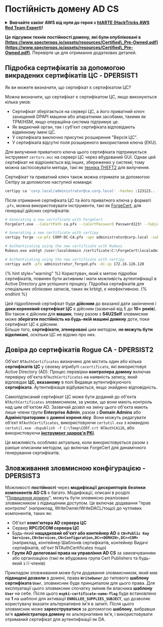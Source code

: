 # Постійність домену AD CS

<details>

<summary><strong>Вивчайте хакінг AWS від нуля до героя з</strong> <a href="https://training.hacktricks.xyz/courses/arte"><strong>htARTE (HackTricks AWS Red Team Expert)</strong></a><strong>!</strong></summary>

Інші способи підтримки HackTricks:

* Якщо ви хочете побачити **рекламу вашої компанії на HackTricks** або **завантажити HackTricks у форматі PDF**, перевірте [**ПЛАНИ ПІДПИСКИ**](https://github.com/sponsors/carlospolop)!
* Отримайте [**офіційний PEASS & HackTricks мерч**](https://peass.creator-spring.com)
* Відкрийте для себе [**Сім'ю PEASS**](https://opensea.io/collection/the-peass-family), нашу колекцію ексклюзивних [**NFT**](https://opensea.io/collection/the-peass-family)
* **Приєднуйтесь до** 💬 [**групи Discord**](https://discord.gg/hRep4RUj7f) або [**групи telegram**](https://t.me/peass) або **слідкуйте** за нами на **Twitter** 🐦 [**@carlospolopm**](https://twitter.com/hacktricks_live)**.**
* **Поділіться своїми хакерськими трюками, надсилайте PR до** [**HackTricks**](https://github.com/carlospolop/hacktricks) **та** [**HackTricks Cloud**](https://github.com/carlospolop/hacktricks-cloud) **репозиторіїв GitHub**.

</details>

**Це підсумок технік постійності домену, які були опубліковані в [https://www.specterops.io/assets/resources/Certified\_Pre-Owned.pdf](https://www.specterops.io/assets/resources/Certified\_Pre-Owned.pdf)**. Перевірте це для отримання додаткових деталей.

## Підробка сертифікатів за допомогою викрадених сертифікатів ЦС - DPERSIST1

Як ви можете визначити, що сертифікат є сертифікатом ЦС?

Можна визначити, що сертифікат є сертифікатом ЦС, якщо виконуються кілька умов:

- Сертифікат зберігається на сервері ЦС, а його приватний ключ захищений DPAPI машини або апаратними засобами, такими як TPM/HSM, якщо операційна система підтримує це.
- Як видаючий орган, так і суб'єкт сертифіката відповідають відмінному імені ЦС.
- У сертифіката виключно присутнє розширення "Версія ЦС".
- У сертифіката відсутні поля розширеного використання ключа (EKU).

Для вилучення приватного ключа цього сертифіката підтримується інструмент `certsrv.msc` на сервері ЦС через вбудований GUI. Однак цей сертифікат не відрізняється від інших, збережених у системі; тому можна застосовувати методи, такі як [техніка THEFT2](certificate-theft.md#user-certificate-theft-via-dpapi-theft2) для вилучення.

Сертифікат та приватний ключ також можна отримати за допомогою Certipy за допомогою наступної команди:
```bash
certipy ca 'corp.local/administrator@ca.corp.local' -hashes :123123.. -backup
```
Після отримання сертифіката ЦС та його приватного ключа у форматі `.pfx`, можна використовувати інструменти, такі як [ForgeCert](https://github.com/GhostPack/ForgeCert), для генерації дійсних сертифікатів:
```bash
# Generating a new certificate with ForgeCert
ForgeCert.exe --CaCertPath ca.pfx --CaCertPassword Password123! --Subject "CN=User" --SubjectAltName localadmin@theshire.local --NewCertPath localadmin.pfx --NewCertPassword Password123!

# Generating a new certificate with certipy
certipy forge -ca-pfx CORP-DC-CA.pfx -upn administrator@corp.local -subject 'CN=Administrator,CN=Users,DC=CORP,DC=LOCAL'

# Authenticating using the new certificate with Rubeus
Rubeus.exe asktgt /user:localdomain /certificate:C:\ForgeCert\localadmin.pfx /password:Password123!

# Authenticating using the new certificate with certipy
certipy auth -pfx administrator_forged.pfx -dc-ip 172.16.126.128
```
{% hint style="warning" %}
Користувач, який є метою підробки сертифікатів, повинен бути активним і мати можливість аутентифікації в Active Directory для успішного процесу. Підробка сертифікатів для спеціальних облікових записів, таких як krbtgt, є неефективною.
{% endhint %}

Цей підроблений сертифікат буде **дійсним** до вказаної дати закінчення і **доки кореневий сертифікат ЦС** є дійсним (зазвичай від 5 до **10+ років**). Він також є дійсним для **машин**, тому разом з **S4U2Self** зловмисник може **зберігати постійність на будь-якій машині домену** доти, поки сертифікат ЦС є дійсним.\
Більше того, **сертифікати, згенеровані** цим методом, **не можуть бути відкликані**, оскільки ЦС не відомо про них.

## Довіра до сертифікатів Rogue CA - DPERSIST2

Об'єкт `NTAuthCertificates` визначено для містить один або кілька **сертифікатів ЦС** у своєму атрибуті `cacertificate`, які використовує Active Directory (AD). Процес перевірки **контролера домену** включає перевірку об'єкта `NTAuthCertificates` на наявність запису, який відповідає **ЦС, вказаному** в полі Видавця аутентифікуючого **сертифіката**. Аутентифікація відбувається, якщо знайдено відповідність.

Самопідписаний сертифікат ЦС може бути доданий до об'єкта `NTAuthCertificates` зловмисником, за умови, що вони мають контроль над цим об'єктом AD. Зазвичай дозвіл на зміну цього об'єкта мають лише члени групи **Enterprise Admin**, разом з **Domain Admins** або **Адміністраторами** в **домені кореня лісу**. Вони можуть редагувати об'єкт `NTAuthCertificates`, використовуючи `certutil.exe` з командою `certutil.exe -dspublish -f C:\Temp\CERT.crt NTAuthCA126`, або використовуючи [**інструмент здоров'я PKI**](https://docs.microsoft.com/en-us/troubleshoot/windows-server/windows-security/import-third-party-ca-to-enterprise-ntauth-store#method-1---import-a-certificate-by-using-the-pki-health-tool).

Ця можливість особливо актуальна, коли використовується разом з раніше описаним методом, що включає ForgeCert для динамічного генерування сертифікатів.

## Зловживання зловмисною конфігурацією - DPERSIST3

Можливості **постійності** через **модифікації дескрипторів безпеки компонентів AD CS** є багато. Модифікації, описані в розділі "[Підвищення домену](domain-escalation.md)", можуть бути зловмисно реалізовані зловмисником з підвищеним доступом. Це включає додавання "прав контролю" (наприклад, WriteOwner/WriteDACL/тощо) до чутливих компонентів, таких як:

- Об'єкт **комп'ютера AD сервера ЦС**
- Сервер **RPC/DCOM сервера ЦС**
- Будь-який **нащадковий об'єкт або контейнер AD** в **`CN=Public Key Services,CN=Services,CN=Configuration,DC=<DOMAIN>,DC=<COM>`** (наприклад, контейнер Шаблонів сертифікатів, контейнер Видачі сертифікатів, об'єкт NTAuthCertificates тощо)
- **Групи AD делеговані права на управління AD CS** за замовчуванням або організацією (такі як вбудована група Cert Publishers та будь-який з її членів)

Прикладом зловживання може бути додавання зловмисником, який має **підвищені дозволи** в домені, права **`WriteOwner`** до типового **шаблону сертифіката `User`**, зловмисник буде принципалом для цього права. Для експлуатації цього зловмисник спочатку змінив би власника **шаблону `User`** на себе. Після цього **`mspki-certificate-name-flag`** буде встановлено на **1** на шаблоні для активації **`ENROLLEE_SUPPLIES_SUBJECT`**, що дозволяє користувачу вказати альтернативне ім'я в запиті. Після цього зловмисник може **зареєструватися** за допомогою **шаблону**, вибравши ім'я **адміністратора домену** як альтернативне ім'я, і використовувати отриманий сертифікат для аутентифікації як DA.
